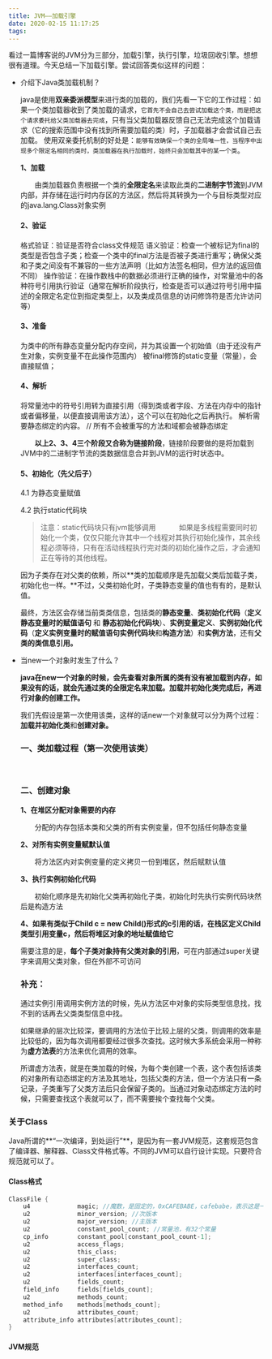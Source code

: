 ```yaml
---
title: JVM——加载引擎
date: 2020-02-15 11:17:25
tags:
---
```


看过一篇博客说的JVM分为三部分，加载引擎，执行引擎，垃圾回收引擎。想想很有道理。今天总结一下加载引擎。尝试回答类似这样的问题：

+ 介绍下Java类加载机制？

  java是使用**双亲委派模型**来进行类的加载的，我们先看一下它的工作过程：如果一个类加载器收到了类加载的请求，`它首先不会自己去尝试加载这个类，而是把这个请求委托给父类加载器去完成`，只有当父类加载器反馈自己无法完成这个加载请求（它的搜索范围中没有找到所需要加载的类）时，子加载器才会尝试自己去加载。
  使用双亲委托机制的好处是：`能够有效确保一个类的全局唯一性，当程序中出现多个限定名相同的类时，类加载器在执行加载时，始终只会加载其中的某一个类`。

  **1、加载**

  　　由类加载器负责根据一个类的**全限定名**来读取此类的**二进制字节流**到JVM内部，并存储在运行时内存区的方法区，然后将其转换为一个与目标类型对应的java.lang.Class对象实例

  #### 2、验证

  格式验证：验证是否符合class文件规范
语义验证：检查一个被标记为final的类型是否包含子类；检查一个类中的final方法是否被子类进行重写；确保父类和子类之间没有不兼容的一些方法声明（比如方法签名相同，但方法的返回值不同）
  操作验证：在操作数栈中的数据必须进行正确的操作，对常量池中的各种符号引用执行验证（通常在解析阶段执行，检查是否可以通过符号引用中描述的全限定名定位到指定类型上，以及类成员信息的访问修饰符是否允许访问等）
  
  #### 3、准备

  为类中的所有静态变量分配内存空间，并为其设置一个初始值（由于还没有产生对象，实例变量不在此操作范围内）
被final修饰的static变量（常量），会直接赋值；
  
  <!--more-->

  #### 4、解析

  将常量池中的符号引用转为直接引用（得到类或者字段、方法在内存中的指针或者偏移量，以便直接调用该方法），这个可以在初始化之后再执行。
  解析需要静态绑定的内容。 // 所有不会被重写的方法和域都会被静态绑定

  　　**以上2、3、4三个阶段又合称为链接阶段**，链接阶段要做的是将加载到JVM中的二进制字节流的类数据信息合并到JVM的运行时状态中。

  #### 5、初始化（先父后子）

  4.1 为静态变量赋值

  4.2 执行static代码块

  > 注意：static代码块只有jvm能够调用
  > 　　　如果是多线程需要同时初始化一个类，仅仅只能允许其中一个线程对其执行初始化操作，其余线程必须等待，只有在活动线程执行完对类的初始化操作之后，才会通知正在等待的其他线程。

   

  因为子类存在对父类的依赖，所以**类的加载顺序是先加载父类后加载子类，初始化也一样。**不过，父类初始化时，子类静态变量的值也有有的，是默认值。

  最终，方法区会存储当前类类信息，包括类的**静态变量**、**类初始化代码**（**定义静态变量时的赋值语句** 和 **静态初始化代码块**）、**实例变量定义**、**实例初始化代码**（**定义实例变量时的赋值语句实例代码块**和**构造方法**）和**实例方法**，还有**父类的类信息引用。**

   

+ 当new一个对象时发生了什么？

  **java在new一个对象的时候，会先查看对象所属的类有没有被加载到内存，如果没有的话，就会先通过类的全限定名来加载。加载并初始化类完成后，再进行对象的创建工作。**

  我们先假设是第一次使用该类，这样的话new一个对象就可以分为两个过程：**加载并初始化类**和**创建对象。**

  ### 一、类加载过程（第一次使用该类）

  　　

  ### 二、创建对象

  **1、在堆区分配对象需要的内存**

  　　分配的内存包括本类和父类的所有实例变量，但不包括任何静态变量

  **2、对所有实例变量赋默认值**

  　　将方法区内对实例变量的定义拷贝一份到堆区，然后赋默认值

  **3、执行实例初始化代码**

  　　初始化顺序是先初始化父类再初始化子类，初始化时先执行实例代码块然后是构造方法

  **4、如果有类似于Child c = new Child()形式的c引用的话，在栈区定义Child类型引用变量c，然后将堆区对象的地址赋值给它**

   

  需要注意的是，**每个子类对象持有父类对象的引用**，可在内部通过super关键字来调用父类对象，但在外部不可访问

   

  ### 补充：

  通过实例引用调用实例方法的时候，先从方法区中对象的实际类型信息找，找不到的话再去父类类型信息中找。

  如果继承的层次比较深，要调用的方法位于比较上层的父类，则调用的效率是比较低的，因为每次调用都要经过很多次查找。这时候大多系统会采用一种称为**虚方法表**的方法来优化调用的效率。

  所谓虚方法表，就是在类加载的时候，为每个类创建一个表，这个表包括该类的对象所有动态绑定的方法及其地址，包括父类的方法，但一个方法只有一条记录，子类重写了父类方法后只会保留子类的。当通过对象动态绑定方法的时候，只需要查找这个表就可以了，而不需要挨个查找每个父类。



### 关于Class

Java所谓的**“一次编译，到处运行”**，是因为有一套JVM规范，这套规范包含了编译器、解释器、Class文件格式等。不同的JVM可以自行设计实现。只要符合规范就可以了。



#### Class格式

```java
ClassFile {
    u4             magic; //魔数，是固定的，0xCAFEBABE，cafebabe，表示这是一个class文件
    u2             minor_version; //次版本
    u2             major_version; //主版本
    u2             constant_pool_count; //常量池，有32个常量
    cp_info        constant_pool[constant_pool_count-1];
    u2             access_flags;
    u2             this_class;
    u2             super_class;
    u2             interfaces_count;
    u2             interfaces[interfaces_count];
    u2             fields_count;
    field_info     fields[fields_count];
    u2             methods_count;
    method_info    methods[methods_count];
    u2             attributes_count;
    attribute_info attributes[attributes_count];
}
```



#### JVM规范

